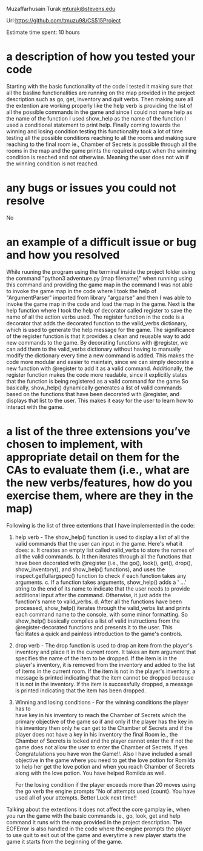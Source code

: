 Muzaffarhusain Turak mturak@stevens.edu

Url:https://github.com/tmuzu98/CS515Project

Estimate time spent: 10 hours

# a description of how you tested your code
Starting with the basic functionality of the code I tested it making sure that all the basline functionalities are running on the map provided in the project description such as go, get, inventory and quit verbs. Then making sure all the extention are working properly like the help verb is providing the list of all the possible commands in the game and since I could not name help as the name of the function I used show_help as the name of the function I used a conditional statement to print help. Finally coming towards the winning and losing condition testing this functionality took a lot of time testing all the possible conditions reaching to all the rooms and making sure reaching to the final room ie., Chamber of Secrets is possible through all the rooms in the map and the game prints the required output when the winning condition is reached and not otherwise. Meaning the user does not win if the winning condition is not reached.

# any bugs or issues you could not resolve
No

# an example of a difficult issue or bug and how you resolved
While ruuning the program using the terminal inside the project folder using the command "python3 adventure.py [map filename]" when running using this command and providing the game map in the command I was not able to invoke the game map in the code where I took the help of "ArgumentParser" imported from library "argparse" and then I was able to invoke the game map in the code and load the map in the game.
Next is the help function where I took the help of decorator called register to save the name of all the action verbs used. The register function in the code is a decorator that adds the decorated function to the valid_verbs dictionary, which is used to generate the help message for the game.
The significance of the register function is that it provides a clean and reusable way to add new commands to the game. By decorating functions with @register, we can add them to the valid_verbs dictionary without having to manually modify the dictionary every time a new command is added. This makes the code more modular and easier to maintain, since we can simply decorate a new function with @register to add it as a valid command. Additionally, the register function makes the code more readable, since it explicitly states that the function is being registered as a valid command for the game.So basically, show_help() dynamically generates a list of valid commands based on the functions that have been decorated with @register, and displays that list to the user. This makes it easy for the user to learn how to interact with the game.

# a list of the three extensions you’ve chosen to implement, with appropriate detail on them for the CAs to evaluate them (i.e., what are the new verbs/features, how do you exercise them, where are they in the map)
Following is the list of three extentions that I have implemented in the code:
1. help verb -  The show_help() function is used to display a list of all the valid commands that the user can input in the game. Here's what it does:
    a. It creates an empty list called valid_verbs to store the names of all the valid commands.
    b. It then iterates through all the functions that have been decorated with @register (i.e., the go(), look(), get(), drop(), show_inventory(), and show_help() functions), and uses the inspect.getfullargspec() function to check if each function takes any arguments.
    c. If a function takes arguments, show_help() adds a ' ...' string to the end of its name to indicate that the user needs to provide additional input after the command. Otherwise, it just adds the function's name to valid_verbs.
    d. After all the functions have been processed, show_help() iterates through the valid_verbs list and prints each command name to the console, with some minor formatting.
    So show_help() basically compiles a list of valid instructions from the @register-decorated functions and presents it to the user. This facilitates a quick and painless introduction to the game's controls.
2. drop verb - The drop function is used to drop an item from the player's 
    inventory  and place it in the current room. It takes an item argument that specifies the name of the item to be dropped. If the item is in the player's inventory, it is removed from the inventory and added to the list of items in the current room. If the item is not in the player's inventory, a message is printed indicating that the item cannot be dropped because it is not in the inventory. If the item is successfully dropped, a message is printed indicating that the item has been dropped.
3. Winning and losing conditions - For the winning conditions the player has to  
    have  key in his inventory to reach the Chamber of Secrets which the primary objective of the game so if and only if the player has the key in his inventory then only he can get to the Chamber of Secrets and if the player does not have a key in his inventory the final Room ie., the Chamber of Secrets is locked and the player cannot enter the if not the game does not allow the user to enter the Chamber of Secrets. If yes Congratulations you have won the Game!!. Also I have included a small objective in the game where you need to get the love potion for Romilda to help her get the love potion and when you reach Chamber of Secrets along with the love potion. You have helped Romilda as well.

    For the losing condition if the player exceeds more than 20 moves using the go verb the engine prompts "No of attempts used {count}. You have used all of your attempts. Better Luck next time!!

Talking about the extentions it does not affect the core gamplay ie., when you run the game with the basic commands ie., go, look, get and help command it runs with the map provided in the project description. The EOFError is also handled in the code where the engine prompts the player to use quit to exit out of the game and everytime a new player starts the game it starts from the beginning of the game.
